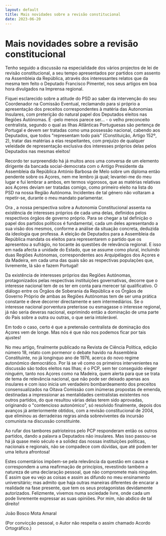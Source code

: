 ```yaml
---
layout: default
title: Mais novidades sobre a revisão constitucional
date: 2023-06-20
---
```

# Mais novidades sobre a revisão constitucional

Tenho seguido a discussão na especialidade dos vários projectos de lei de revisão constitucional, a seu tempo apresentados por partidos com assento na Assembleia da República, através dos interessantes relatos que da mesma tem feito o Deputado Francisco Pimentel, nos seus artigos em boa hora divulgados na Imprensa regional.

Fiquei esclarecido sobre a atitude do PSD ao saber da intervenção do seu Coordenador na Comissão Eventual, reclamando para si próprio a apresentação dos preceitos correspondentes à matéria das Autonomias Insulares, com preterição do natural papel dos Deputados eleitos nas Regiões Autónomas. É  -pelo menos parece ser... - o velho preconceito centralista, segundo o qual as Ilhas Atlânticas Portuguesas são pertença de Portugal e devem ser tratadas como uma possessão nacional, cabendo aos Deputados, que todos "representam todo  país" (Constituição, Artigo 152º, 2),   tratar das matérias a elas respeitantes, com prejuízo de qualquer veleidade de representação exclusiva dos interesses próprios delas pelos Deputados nas mesmas eleitos!

Recordo ter surpreendido há já muitos anos uma conversa de um elemento dirigente da bancada social-democrata com o Antigo Presidente da Assembleia da República António Barbosa de Melo sobre um diploma então pendente sobre os Açores, nem me lembro já qual; levantei-me do meu lugar e fui lembrar a ambos, em termos vigorosos,  que as matérias relativas aos Açores deviam ser tratadas comigo, como primeiro eleito  na lista do PSD na nossa Região Autónoma. Incidentes de tal género não voltaram a repetir-se, durante o meu mandato parlamentar.

Ora , a nossa perspectiva sobre a Autonomia Constitucional assenta na existência de interesses próprios de cada uma delas, definidos pelos respectivos órgãos de governo próprio. Para se chegar a tal definição o papel dos partidos políticos é fundamental, cada um deles apresentando a sua visão dos mesmos, conforme a análise da situação concreta, deduzida da ideologia que professa. A eleição de Deputados para a Assembleia da República mandata os eleitos para representarem o partido que os apresentou a sufrágio, no tocante às questões de relevância regional. E isso em nada afecta a unidade do Estado, que se assume como plural, incluindo duas Regiões Autónomas, correspondentes aos Arquipélagos dos Açores e da Madeira, em cada uma das quais são as respectivas populações que, livremente, lá são e fazem Portugal!

Da existência de interesses próprios das Regiões Autónomas, protagonizados pelas respectivas instituições governativas, decorre que o interesse nacional tem de os ter em conta para merecer tal qualificativo. O diálogo entre os Órgãos de Soberania da República e os Órgãos de Governo Próprio de ambas as Regiões Autónomas tem de ser uma prática constante e deve decorrer directamente e sem intermediários. Se o interesse nacional porventura preterisse ou esmagasse o interesse regional, já não seria deveras nacional, exprimindo então a dominação de uma parte do País sobre a outra ou outras, o que seria intolerável.  

Em todo o caso, certo é que a pretensão centralista de dominação dos Açores vem de longe. Mas nós é que não nos podemos ficar por tais ajustes!

No meu artigo, finalmente publicado na Revista de Ciência Política, edição número 18, relato com pormenor o debate havido na Assembleia Constituinte, no já longínquo ano de 1976, acerca do novo regime autonómico democrático. Por lá se vê como os primeiros intervenientes na discussão são todos eleitos nas Ilhas; é o PCP, sem ter conseguido eleger ninguém, tanto nos Açores como na Madeira, quem alerta para que se trata de tema de relevância nacional, que não pode ser deixado apenas aos insulares e com isso inicia um verdadeiro bombardeamento dos preceitos consensualizados na Oitava Comissão com inúmeras propostas de emenda, destinadas a impressionar as mentalidades centralistas existentes  nos outros partidos, do que resultou  várias delas terem sido aprovadas, originando o "contencioso autonómico", só resolvido finalmente, depois dos avanços já anteriormente obtidos, com a revisão constitucional de 2004, que eliminou as derradeiras regras ainda sobreviventes da incursão comunista na discussão constituinte.

Ao rufar dos tambores patrioteiros pelo PCP responderam então os outros partidos, dando a palavra a Deputados não insulares. Mas isso passou-se há já quase meio século e a solidez das nossas instituições políticas, nacionais e regionais, não se compadece com dúvidas, que até podem ter uma leitura afrontosa!

Estes comentários impõem-se pela relevância da questão em causa e correspondem a uma reafirmação de princípios, revestindo também a natureza de uma declaração pessoal, que não compromete mais ninguém. É assim que eu vejo as coisas e assim as difundo no meu ensinamento universitário;  mas admito que haja outras maneiras diferentes de encarar a realidade na fase presente, que tem os seus protagonistas devidamente autorizados. Felizmente, vivemos numa sociedade livre, onde cada um pode livremente expressar as suas opiniões. Por mim, não abdico de tal direito!


João Bosco Mota Amaral

(Por convicção pessoal,  o Autor não respeita o assim chamado Acordo Ortográfico.)